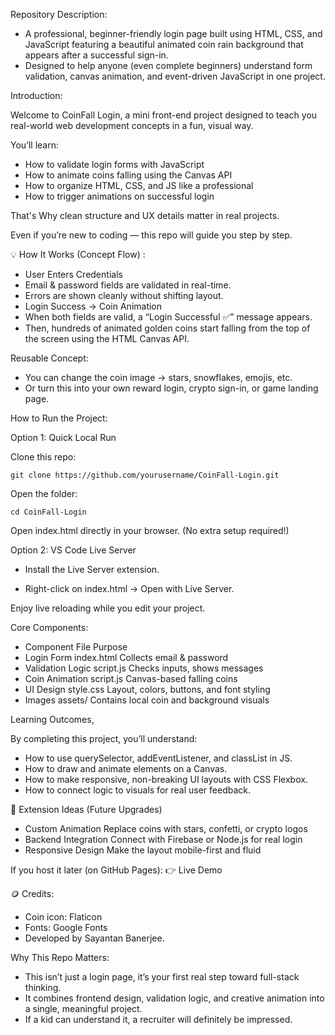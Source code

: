 
Repository Description:

- A professional, beginner-friendly login page built using HTML, CSS, and JavaScript featuring a beautiful animated coin rain background that appears after a successful sign-in.
- Designed to help anyone (even complete beginners) understand form validation, canvas animation, and event-driven JavaScript in one project.



Introduction: 

Welcome to CoinFall Login, a mini front-end project designed to teach you real-world web development concepts in a fun, visual way.


You’ll learn:

- How to validate login forms with JavaScript
- How to animate coins falling using the Canvas API
- How to organize HTML, CSS, and JS like a professional
- How to trigger animations on successful login

That's Why clean structure and UX details matter in real projects.

Even if you’re new to coding — this repo will guide you step by step.



💡 How It Works (Concept Flow) :

- User Enters Credentials
- Email & password fields are validated in real-time.
- Errors are shown cleanly without shifting layout.
- Login Success → Coin Animation
- When both fields are valid, a “Login Successful ✅” message appears.
- Then, hundreds of animated golden coins start falling from the top of the screen using the HTML Canvas API.


Reusable Concept: 

- You can change the coin image → stars, snowflakes, emojis, etc.
- Or turn this into your own reward login, crypto sign-in, or game landing page.




How to Run the Project:

Option 1: Quick Local Run

Clone this repo:
```
git clone https://github.com/yourusername/CoinFall-Login.git

```
Open the folder:
```
cd CoinFall-Login
```
Open index.html directly in your browser.
(No extra setup required!)

Option 2: VS Code Live Server

- Install the Live Server extension.

- Right-click on index.html → Open with Live Server.

Enjoy live reloading while you edit your project.


Core Components:

- Component	File	Purpose
- Login Form	index.html	Collects email & password
- Validation Logic	script.js	Checks inputs, shows messages
- Coin Animation	script.js	Canvas-based falling coins
- UI Design	style.css	Layout, colors, buttons, and font styling
- Images	assets/	Contains local coin and background visuals


Learning Outcomes,

By completing this project, you’ll understand:

- How to use querySelector, addEventListener, and classList in JS.
- How to draw and animate elements on a Canvas.
- How to make responsive, non-breaking UI layouts with CSS Flexbox.
- How to connect logic to visuals for real user feedback.


🎯 Extension Ideas (Future Upgrades)

- Custom Animation	Replace coins with stars, confetti, or crypto logos
- Backend Integration	Connect with Firebase or Node.js for real login
- Responsive Design	Make the layout mobile-first and fluid



If you host it later (on GitHub Pages):
👉 Live Demo



🪙 Credits:

- Coin icon: Flaticon
- Fonts: Google Fonts
- Developed by Sayantan Banerjee.

Why This Repo Matters:

- This isn’t just a login page, it’s your first real step toward full-stack thinking.
- It combines frontend design, validation logic, and creative animation into a single, meaningful project.
- If a kid can understand it, a recruiter will definitely be impressed.

